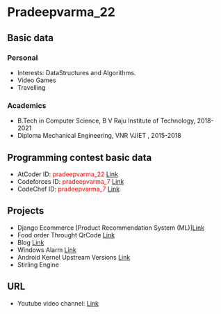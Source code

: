 # Pradeepvarma_22

## Basic data

### Personal

- Interests: DataStructures and Algorithms.
- Video Games
- Travelling

### Academics

- B.Tech in Computer Science, B V Raju Institute of Technology, 2018-2021
- Diploma Mechanical Engineering, VNR VJIET , 2015-2018

## Programming contest basic data

- AtCoder ID: <font color="Red">pradeepvarma_22</font> [Link](https://atcoder.jp/users/pradeepvarma_22)
- Codeforces ID: <font color="Red">pradeepvarma_7</font> [Link](https://codeforces.com/profile/pradeepvarma_7)
- CodeChef ID: <font color="Red">pradeepvarma_7</font> [Link](https://www.codechef.com/users/pradeepvarma_7)


## Projects
-   Django Ecommerce [Product Recommendation System (ML)][Link](https://github.com/varma7/Ecom.git)
-   Food order Throught QrCode [Link](https://github.com/varma7/Digital-Menu-Card.git)
-   Blog [Link](https://github.com/varma7/Blog.git)
-   Windows Alarm [Link](https://github.com/varma7/Alarm.git)
-   Android Kernel Upstream Versions [Link](https://github.com/varma7/android_kernel_xiaomi_gucci.git)
-   Stirling Engine 

## URL

- Youtube video channel:  [Link](https://youtube.com/channel/UCNIvwAnbeBc_I6oWDY3yuWA)
